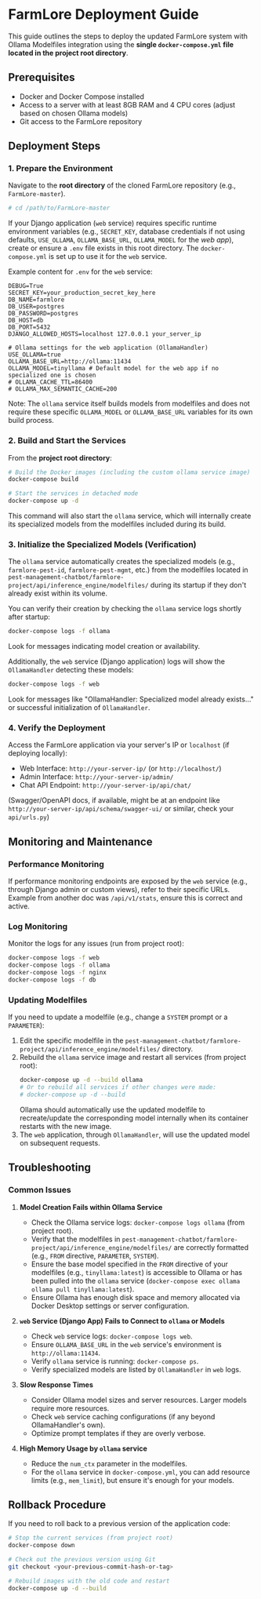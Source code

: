 # FarmLore Deployment Guide

This guide outlines the steps to deploy the updated FarmLore system with Ollama Modelfiles integration using the **single `docker-compose.yml` file located in the project root directory**.

## Prerequisites

- Docker and Docker Compose installed
- Access to a server with at least 8GB RAM and 4 CPU cores (adjust based on chosen Ollama models)
- Git access to the FarmLore repository

## Deployment Steps

### 1. Prepare the Environment

Navigate to the **root directory** of the cloned FarmLore repository (e.g., `FarmLore-master`).

```bash
# cd /path/to/FarmLore-master
```

If your Django application (`web` service) requires specific runtime environment variables (e.g., `SECRET_KEY`, database credentials if not using defaults, `USE_OLLAMA`, `OLLAMA_BASE_URL`, `OLLAMA_MODEL` for the *web app*), create or ensure a `.env` file exists in this root directory. The `docker-compose.yml` is set up to use it for the `web` service.

Example content for `.env` for the `web` service:
```
DEBUG=True
SECRET_KEY=your_production_secret_key_here
DB_NAME=farmlore
DB_USER=postgres
DB_PASSWORD=postgres
DB_HOST=db
DB_PORT=5432
DJANGO_ALLOWED_HOSTS=localhost 127.0.0.1 your_server_ip

# Ollama settings for the web application (OllamaHandler)
USE_OLLAMA=true
OLLAMA_BASE_URL=http://ollama:11434
OLLAMA_MODEL=tinyllama # Default model for the web app if no specialized one is chosen
# OLLAMA_CACHE_TTL=86400
# OLLAMA_MAX_SEMANTIC_CACHE=200
```
Note: The `ollama` service itself builds models from modelfiles and does not require these specific `OLLAMA_MODEL` or `OLLAMA_BASE_URL` variables for its own build process.

### 2. Build and Start the Services

From the **project root directory**: 
```bash
# Build the Docker images (including the custom ollama service image)
docker-compose build

# Start the services in detached mode
docker-compose up -d
```
This command will also start the `ollama` service, which will internally create its specialized models from the modelfiles included during its build.

### 3. Initialize the Specialized Models (Verification)

The `ollama` service automatically creates the specialized models (e.g., `farmlore-pest-id`, `farmlore-pest-mgmt`, etc.) from the modelfiles located in `pest-management-chatbot/farmlore-project/api/inference_engine/modelfiles/` during its startup if they don't already exist within its volume.

You can verify their creation by checking the `ollama` service logs shortly after startup:

```bash
docker-compose logs -f ollama
```
Look for messages indicating model creation or availability.

Additionally, the `web` service (Django application) logs will show the `OllamaHandler` detecting these models:
```bash
docker-compose logs -f web
```
Look for messages like "OllamaHandler: Specialized model already exists..." or successful initialization of `OllamaHandler`.

### 4. Verify the Deployment

Access the FarmLore application via your server's IP or `localhost` (if deploying locally):
- Web Interface: `http://your-server-ip/` (or `http://localhost/`)
- Admin Interface: `http://your-server-ip/admin/`
- Chat API Endpoint: `http://your-server-ip/api/chat/`

(Swagger/OpenAPI docs, if available, might be at an endpoint like `http://your-server-ip/api/schema/swagger-ui/` or similar, check your `api/urls.py`)

## Monitoring and Maintenance

### Performance Monitoring

If performance monitoring endpoints are exposed by the `web` service (e.g., through Django admin or custom views), refer to their specific URLs. Example from another doc was `/api/v1/stats`, ensure this is correct and active.

### Log Monitoring

Monitor the logs for any issues (run from project root):

```bash
docker-compose logs -f web
docker-compose logs -f ollama
docker-compose logs -f nginx
docker-compose logs -f db
```

### Updating Modelfiles

If you need to update a modelfile (e.g., change a `SYSTEM` prompt or a `PARAMETER`):

1.  Edit the specific modelfile in the `pest-management-chatbot/farmlore-project/api/inference_engine/modelfiles/` directory.
2.  Rebuild the `ollama` service image and restart all services (from project root):
    ```bash
    docker-compose up -d --build ollama 
    # Or to rebuild all services if other changes were made:
    # docker-compose up -d --build
    ```
    Ollama should automatically use the updated modelfile to recreate/update the corresponding model internally when its container restarts with the new image.
3.  The `web` application, through `OllamaHandler`, will use the updated model on subsequent requests.

## Troubleshooting

### Common Issues

1.  **Model Creation Fails within Ollama Service**
    *   Check the Ollama service logs: `docker-compose logs ollama` (from project root).
    *   Verify that the modelfiles in `pest-management-chatbot/farmlore-project/api/inference_engine/modelfiles/` are correctly formatted (e.g., `FROM` directive, `PARAMETER`, `SYSTEM`).
    *   Ensure the base model specified in the `FROM` directive of your modelfiles (e.g., `tinyllama:latest`) is accessible to Ollama or has been pulled into the `ollama` service (`docker-compose exec ollama ollama pull tinyllama:latest`).
    *   Ensure Ollama has enough disk space and memory allocated via Docker Desktop settings or server configuration.

2.  **`web` Service (Django App) Fails to Connect to `ollama` or Models**
    *   Check `web` service logs: `docker-compose logs web`.
    *   Ensure `OLLAMA_BASE_URL` in the `web` service's environment is `http://ollama:11434`.
    *   Verify `ollama` service is running: `docker-compose ps`.
    *   Verify specialized models are listed by `OllamaHandler` in `web` logs.

3.  **Slow Response Times**
    *   Consider Ollama model sizes and server resources. Larger models require more resources.
    *   Check `web` service caching configurations (if any beyond OllamaHandler's own).
    *   Optimize prompt templates if they are overly verbose.

4.  **High Memory Usage by `ollama` service**
    *   Reduce the `num_ctx` parameter in the modelfiles.
    *   For the `ollama` service in `docker-compose.yml`, you can add resource limits (e.g., `mem_limit`), but ensure it's enough for your models.

## Rollback Procedure

If you need to roll back to a previous version of the application code:

```bash
# Stop the current services (from project root)
docker-compose down

# Check out the previous version using Git
git checkout <your-previous-commit-hash-or-tag>

# Rebuild images with the old code and restart
docker-compose up -d --build
```
